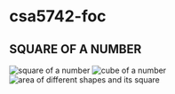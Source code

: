 # csa5742-foc

## SQUARE OF A NUMBER
![square of a number](https://user-images.githubusercontent.com/114128307/214475751-1c612420-1dbc-4def-8d93-1930bd91ca7d.JPG)
![cube of a number](https://user-images.githubusercontent.com/114128307/214475909-bf31be73-3fa6-4835-ba66-cf18674ae4a2.png)
![area of different shapes and its square](https://user-images.githubusercontent.com/114128307/214476188-b8cffbd5-2b2b-4230-9c1f-93b5b1b669b8.png)

